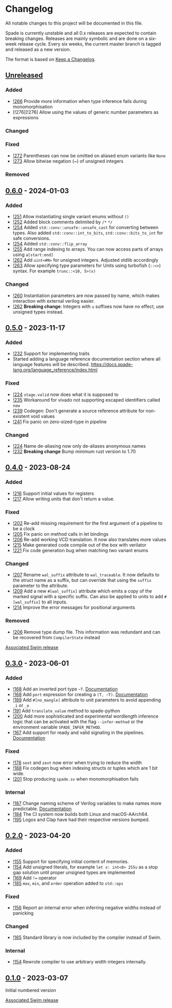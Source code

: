# Changelog

All notable changes to this project will be documented in this file.

Spade is currently unstable and all 0.x releases are expected to contain
breaking changes. Releases are mainly symbolic and are done on a six-week
release cycle. Every six weeks, the current master branch is tagged and
released as a new version.

The format is based on [Keep a Changelog](https://keepachangelog.com/en/1.0.0/).

## [Unreleased]

### Added

- [!266][!266] Provide more information when type inference fails during monomorphisation
- [!276][!276] Allow using the values of generic number parameters as expressions

### Changed

### Fixed

- [!272][!272] Parentheses can now be omitted on aliased enum variants like `None`
- [!273][!273] Allow bitwise negation (~) of unsigned integers

### Removed



[!266]: https://gitlab.com/spade-lang/spade/-/merge_requests/266
[!272]: https://gitlab.com/spade-lang/spade/-/merge_requests/272
[!273]: https://gitlab.com/spade-lang/spade/-/merge_requests/273


## [0.6.0] - 2024-01-03

### Added

- [!251][!251] Allow instantiating single variant enums without `()`
- [!252][!252] Added block comments delimited by `/*` `*/`
- [!254][!254] Added `std::conv::unsafe::unsafe_cast` for converting between types. Also added `std::conv::int_to_bits`, `std::conv::bits_to_int` for safe conversions.
- [!254][!254] Added `std::conv::flip_array`
- [!255][!255] Add range indexing to arrays. You can now access parts of arrays using `a[start:end]`
- [!262][!262] Add `uint<#N>` for unsigned integers. Adjusted stdlib accordingly
- [!263][!263] Allow specifying type parameters for Units using turbofish (`::<>`) syntax. For example `trunc::<10, 5>(x)`

### Changed

- [!260][!260] Instantiation parameters are now passed by name, which makes interaction with external verilog easier.
- [!262][!262] **Breaking change**: Integers with `u` suffixes now have no effect, use unsigned types instead.

[!251]: https://gitlab.com/spade-lang/spade/-/merge_requests/251
[!252]: https://gitlab.com/spade-lang/spade/-/merge_requests/252
[!254]: https://gitlab.com/spade-lang/spade/-/merge_requests/254
[!255]: https://gitlab.com/spade-lang/spade/-/merge_requests/255
[!260]: https://gitlab.com/spade-lang/spade/-/merge_requests/260
[!262]: https://gitlab.com/spade-lang/spade/-/merge_requests/262
[!263]: https://gitlab.com/spade-lang/spade/-/merge_requests/263

## [0.5.0] - 2023-11-17

### Added

- [!232][!232] Support for implementing traits
- Started adding a language reference documentation section where all language
  features will be described.
  <https://docs.spade-lang.org/language_reference/index.html>

### Fixed

- [!224][!224] `stage.valid` now does what it is supposed to
- [!235][!235] Workaround for vivado not supporting escaped identifiers called `new`
- [!239][!239] Codegen: Don't generate a source reference attribute for non-existent void values
- [!241][!241] Fix panic on zero-sized-type in pipeline

### Changed

- [!224][!224] Name de-aliasing now only de-aliases anonymous names
- [!232][!232] **Breaking change** Bump minimum rust version to 1.70

[!232]: https://gitlab.com/spade-lang/spade/-/merge_requests/232
[!224]: https://gitlab.com/spade-lang/spade/-/merge_requests/224
[!235]: https://gitlab.com/spade-lang/spade/-/merge_requests/235
[!239]: https://gitlab.com/spade-lang/spade/-/merge_requests/239
[!241]: https://gitlab.com/spade-lang/spade/-/merge_requests/241

## [0.4.0] - 2023-08-24

### Added

- [!216][!216] Support initial values for registers
- [!217][!217] Allow writing units that don't return a value.

### Fixed

- [!202][!202] Re-add missing requirement for the first argument of a pipeline to be a clock
- [!205][!205] Fix panic on method calls in let bindings
- [!206][!206] Re-add working VCD translation. It now also translates more values
- [!215][!215] Make generated code compile out of the box with verilator
- [!221][!221] Fix code generation bug when matching two variant enums

### Changed

- [!207][!207] Rename `wal_suffix` attribute to `wal_traceable`. It now defaults to the struct name as a suffix, but can override that using the `suffix` parameter to the attribute.
- [!209][!209] Add a new `#[wal_suffix]` attribute which emits a copy of the marked signal with a specific suffix. Can also be applied to units to add `#[wal_suffix]` to all inputs.
- [!214][!214] Improve the error messages for positional arguments

### Removed

- [!206][!206] Remove type dump file. This information was redundant and can be recovered from `CompilerState` instead


[Associated Swim release](https://gitlab.com/spade-lang/swim/-/tree/v0.4.0)

[!202]: https://gitlab.com/spade-lang/spade/-/merge_requests/202
[!205]: https://gitlab.com/spade-lang/spade/-/merge_requests/205
[!206]: https://gitlab.com/spade-lang/spade/-/merge_requests/206
[!207]: https://gitlab.com/spade-lang/spade/-/merge_requests/207
[!209]: https://gitlab.com/spade-lang/spade/-/merge_requests/209
[!214]: https://gitlab.com/spade-lang/spade/-/merge_requests/214
[!215]: https://gitlab.com/spade-lang/spade/-/merge_requests/215
[!216]: https://gitlab.com/spade-lang/spade/-/merge_requests/216
[!217]: https://gitlab.com/spade-lang/spade/-/merge_requests/217
[!221]: https://gitlab.com/spade-lang/spade/-/merge_requests/221

## [0.3.0] - 2023-06-01

### Added

- [!168][!168] Add an inverted port type `~T`. [Documentation][doc_inverted_ports]
- [!168][!168] Add `port` expression for creating a `(T, ~T)`. [Documentation][doc_inverted_ports]
- [!189][!189] Add `#[no_mangle]` attribute to unit parameters to avoid appending `_i` or `_o`
- [!191][!191] Add `translate_value` method to spade-python
- [!200][!200] Add more sophisticated and experimental wordlength inference logic that can be activated with the flag `--infer-method` or the environment variable `SPADE_INFER_METHOD`.
- [!167][!167] Add support for ready and valid signaling in the pipelines. [Documentation](https://docs.spade-lang.org/language_reference/dynamic_pipelines.html)

### Fixed

- [!178][!178] `sext` and `zext` now error when trying to reduce the width
- [!188][!188] Fix codegen bug when indexing structs or tuples which are 1 bit wide.
- [!201][!201] Stop producing `spade.sv` when monomorphisation fails

### Internal

- [!187][!187] Change naming scheme of Verilog variables to make names more predictable. [Documentation](https://docs.spade-lang.org/internal/naming.html)
- [!184][!184] The CI system now builds both Linux and macOS-AArch64.
- [!195][!195] Logos and Clap have had their respective versions bumped.

[!167]: https://gitlab.com/spade-lang/spade/-/merge_requests/167
[!168]: https://gitlab.com/spade-lang/spade/-/merge_requests/168
[!178]: https://gitlab.com/spade-lang/spade/-/merge_requests/178
[!184]: https://gitlab.com/spade-lang/spade/-/merge_requests/184
[!187]: https://gitlab.com/spade-lang/spade/-/merge_requests/187
[!188]: https://gitlab.com/spade-lang/spade/-/merge_requests/188
[!189]: https://gitlab.com/spade-lang/spade/-/merge_requests/189
[!191]: https://gitlab.com/spade-lang/spade/-/merge_requests/191
[!195]: https://gitlab.com/spade-lang/spade/-/merge_requests/195
[!200]: https://gitlab.com/spade-lang/spade/-/merge_requests/200
[!201]: https://gitlab.com/spade-lang/spade/-/merge_requests/201

[doc_inverted_ports]: https://docs.spade-lang.org/language_reference/type_system/inverted_ports.html

## [0.2.0] - 2023-04-20

### Added

- [!155][!155] Support for specifying initial content of memories.
- [!154][!154] Add unsigned literals, for example `let x: int<8> 255u` as a
  stop gap solution until proper unsigned types are implemented
- [!169][!169] Add `!=` operator
- [!185][!185] `max`, `min`, and `order` operation added to `std::ops`

### Fixed

- [!156][!156] Report an internal error when inferring negative widths instead of panicking

### Changed

- [!165][!165] Standard library is now included by the compiler instead of Swim.

### Internal

- [!154][!154] Rewrote compiler to use arbitrary width integers internally.

[!154]: https://gitlab.com/spade-lang/spade/-/merge_requests/154
[!155]: https://gitlab.com/spade-lang/spade/-/merge_requests/155
[!156]: https://gitlab.com/spade-lang/spade/-/merge_requests/156
[!165]: https://gitlab.com/spade-lang/spade/-/merge_requests/165
[!169]: https://gitlab.com/spade-lang/spade/-/merge_requests/169
[!185]: https://gitlab.com/spade-lang/spade/-/merge_requests/185


## [0.1.0] - 2023-03-07

Initial numbered version

[Associated Swim release](https://gitlab.com/spade-lang/swim/-/tree/v0.1.0)

[Unreleased]: https://gitlab.com/spade-lang/spade/-/compare/v0.6.0...master
[0.6.0]: https://gitlab.com/spade-lang/spade/-/compare/v0.5.0...v0.6.0
[0.5.0]: https://gitlab.com/spade-lang/spade/-/compare/v0.4.0...v0.5.0
[0.4.0]: https://gitlab.com/spade-lang/spade/-/compare/v0.3.0...v0.4.0
[0.3.0]: https://gitlab.com/spade-lang/spade/-/compare/v0.2.0...v0.3.0
[0.2.0]: https://gitlab.com/spade-lang/spade/-/compare/v0.1.0...v0.2.0
[0.1.0]: https://gitlab.com/spade-lang/spade/-/tree/v0.1.0
